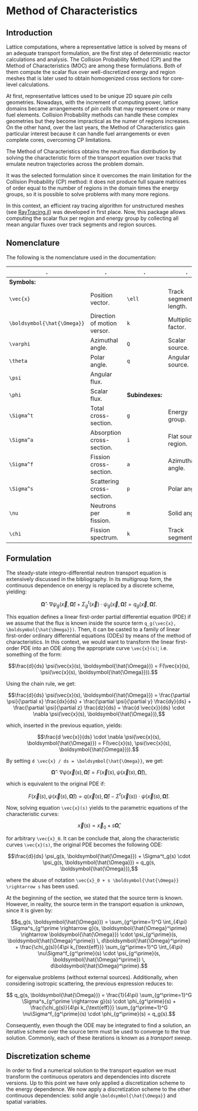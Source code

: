 # Method of Characteristics

## Introduction

Lattice computations, where a representative lattice is solved by means of an adequate transport formulation, are the first step of deterministic reactor calculations and analysis. The Collision Probability Method (CP) and the Method of Characteristics (MOC) are among these formulations. Both of them compute the scalar flux over well-discretized energy and region meshes that is later used to obtain homogenized cross sections for core-level calculations.

At first, representative lattices used to be unique 2D square *pin cells* geometries. Nowadays, with the increment of computing power, lattice domains became arrangements of *pin cells* that may represent one or many fuel elements. Collision Probability methods can handle these complex geometries but they become impractical as the numer of regions increases. On the other hand, over the last years, the Method of Characteristics gain particular interest because it can handle fuel arrangements or even complete cores, overcoming CP limitations.

The Method of Characteristics obtains the neutron flux distribution by solving the characteristic form of the transport equation over tracks that emulate neutron trajectories across the problem domain.

It was the selected formulation since it overcomes the main limitation for the Collision Probability (CP) method: it does not produce full square matrices of order equal to the number of regions in the domain times the energy groups, so it is possible to solve problems with many more regions.

In this context, an efficient ray tracing algorithm for unstructured meshes (see [RayTracing.jl](https://github.com/rvignolo/RayTracing.jl)) was developed in first place. Now, this package allows computing the scalar flux per region and energy group by collecting all mean angular fluxes over track segments and region sources.

## Nomenclature

The following is the nomenclature used in the documentation:

| .                              |       .                     |  .              |          .             |
|--------------------------------|-----------------------------|-----------------|------------------------|
| **Symbols:**                   |                             |                 |                        |
| ``\vec{x}``                    | Position vector.            | ``\ell``        | Track segment length.  |
| ``\boldsymbol{\hat{\Omega}}``  | Direction of motion versor. | ``k``           | Multiplication factor. |
| ``\varphi``                    | Azimuthal angle.            | ``Q``           | Scalar source.         |
| ``\theta``                     | Polar angle.                | ``q``           | Angular source.        |
| ``\psi``                       | Angular flux.                |                 |                        |
| ``\phi``                       | Scalar flux.                 | **Subindexes:** |                        |
| ``\Sigma^t``                   | Total cross-section.        | ``g``           | Energy group.          |
| ``\Sigma^a``                   | Absorption cross-section.   | ``i``           | Flat source region.    |
| ``\Sigma^f``                   | Fission cross-section.      | ``a``           | Azimuthal angle.       |
| ``\Sigma^s``                   | Scattering cross-section.   | ``p``           | Polar angle.           |
| ``\nu``                        | Neutrons per fission.        | ``m``           | Solid angle.           |
| ``\chi``                       | Fission spectrum.           | ``k``           | Track segment.         |


## Formulation

The steady-state integro-differential neutron transport equation is extensively discussed in the bibliography. In its multigroup form, the continuous dependence on energy is replaced by a discrete scheme, yielding:

```math
\boldsymbol{\hat{\Omega}} \cdot \nabla \psi_g(\vec{x}, \boldsymbol{\hat{\Omega}})
 + \Sigma^t_g(\vec{x}) \cdot \psi_g(\vec{x}, \boldsymbol{\hat{\Omega}}) = q_g(\vec{x}, \boldsymbol{\hat{\Omega}}).
```

This equation defines a linear first-order partial differential equation (PDE) if we assume that the flux is known inside the source term ``q_g(\vec{x}, \boldsymbol{\hat{\Omega}})``. Then, it can be casted to a family of linear first-order ordinary differential equations (ODEs) by means of the method of characteristics. In this context, we would want to transform the linear first-order PDE into an ODE along the appropriate curve ``\vec{x}(s)``; i.e. something of the form:

```math
\frac{d}{ds} \psi(\vec{x}(s), \boldsymbol{\hat{\Omega}}) = F(\vec{x}(s), \psi(\vec{x}(s), \boldsymbol{\hat{\Omega}})).
```

Using the chain rule, we get:

```math
\frac{d}{ds} \psi(\vec{x}(s), \boldsymbol{\hat{\Omega}}) = \frac{\partial \psi}{\partial x} \frac{dx}{ds} +
                     \frac{\partial \psi}{\partial y} \frac{dy}{ds} +
                     \frac{\partial \psi}{\partial z} \frac{dz}{ds} =
                     \frac{d \vec{x}}{ds} \cdot \nabla \psi(\vec{x}(s), \boldsymbol{\hat{\Omega}}),
```

which, inserted in the previous equation, yields:

```math
\frac{d \vec{x}}{ds} \cdot \nabla \psi(\vec{x}(s), \boldsymbol{\hat{\Omega}}) = F(\vec{x}(s), \psi(\vec{x}(s), \boldsymbol{\hat{\Omega}})).
```

By setting ``d \vec{x} / ds = \boldsymbol{\hat{\Omega}}``, we get:

```math
\boldsymbol{\hat{\Omega}} \cdot \nabla \psi(\vec{x}(s), \boldsymbol{\hat{\Omega}}) = F(\vec{x}(s), \psi(\vec{x}(s), \boldsymbol{\hat{\Omega}})),
```

which is equivalent to the original PDE if:

```math
F(\vec{x}(s), \psi(\vec{x}(s), \boldsymbol{\hat{\Omega}})) = q(\vec{x}(s), \boldsymbol{\hat{\Omega}}) - \Sigma^t(\vec{x}(s)) \cdot \psi(\vec{x}(s), \boldsymbol{\hat{\Omega}}).
```

Now, solving equation ``\vec{x}(s)`` yields to the parametric equations of the characteristic curves:

```math
 \vec{x}(s) = \vec{x}_0 + s \boldsymbol{\hat{\Omega}},
```

for arbitrary ``\vec{x}_0``. It can be conclude that, along the characteristic curves ``\vec{x}(s)``, the original PDE becomes the following ODE:

```math
\frac{d}{ds} \psi_g(s, \boldsymbol{\hat{\Omega}}) + \Sigma^t_g(s) \cdot \psi_g(s, \boldsymbol{\hat{\Omega}}) = q_g(s, \boldsymbol{\hat{\Omega}}),
```

where the abuse of notation ``\vec{x}_0 + s \boldsymbol{\hat{\Omega}} \rightarrow s`` has been used.

At the beginning of the section, we stated that the source term is known. However, in reality, the source term in the transport equation is unknown, since it is given by:

```math
q_g(s, \boldsymbol{\hat{\Omega}}) =
 \sum_{g^\prime=1}^G \int_{4\pi} \Sigma^s_{g^\prime \rightarrow g}(s, \boldsymbol{\hat{\Omega}^\prime} \rightarrow \boldsymbol{\hat{\Omega}}) \cdot \psi_{g^\prime}(s, \boldsymbol{\hat{\Omega}^\prime}) \, d\boldsymbol{\hat{\Omega}^\prime} + \frac{\chi_g(s)}{4\pi k_{\text{eff}}} \sum_{g^\prime=1}^G \int_{4\pi} \nu\Sigma^f_{g^\prime}(s) \cdot \psi_{g^\prime}(s, \boldsymbol{\hat{\Omega}^\prime}) \, d\boldsymbol{\hat{\Omega}^\prime}.
```

for eigenvalue problems (without external sources). Additionally, when considering isotropic scattering, the previous expression reduces to:

```math
 q_g(s, \boldsymbol{\hat{\Omega}}) =
 \frac{1}{4\pi} \sum_{g^\prime=1}^G \Sigma^s_{g^\prime \rightarrow g}(s) \cdot \phi_{g^\prime}(s) + \frac{\chi_g(s)}{4\pi k_{\text{eff}}} \sum_{g^\prime=1}^G \nu\Sigma^f_{g^\prime}(s) \cdot \phi_{g^\prime}(s)  = q_g(s).
```

Consequently, even though the ODE may be integrated to find a solution, an iterative scheme over the source term must be used to converge to the true solution. Commonly, each of these iterations is known as a *transport sweep*.

## Discretization scheme

In order to find a numerical solution to the transport equation we must transform the continuous operators and dependencies into discrete versions. Up to this point we have only applied a discretization scheme to the energy dependence. We now apply a discretization scheme to the other continuous dependencies: solid angle ``\boldsymbol{\hat{\Omega}}`` and spatial variables.
